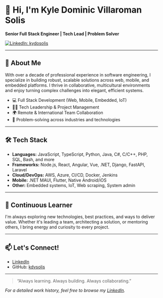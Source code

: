 # 👋 Hi, I'm Kyle Dominic Villaroman Solis

**Senior Full Stack Engineer | Tech Lead | Problem Solver**

[![LinkedIn: kydosolis](https://img.shields.io/badge/-LinkedIn-blue?style=flat-square&logo=linkedin&link=https://www.linkedin.com/in/kydosolis/)](https://www.linkedin.com/in/kydosolis/)

---

## 🚀 About Me

With over a decade of professional experience in software engineering, I specialize in building robust, scalable solutions across web, mobile, and embedded platforms. I thrive in collaborative, multicultural environments and enjoy turning complex challenges into elegant, efficient systems.

- 💻 Full Stack Development (Web, Mobile, Embedded, IoT)
- 👨‍💻 Tech Leadership & Project Management
- 🌍 Remote & International Team Collaboration
- 🧩 Problem-solving across industries and technologies

---

## 🛠️ Tech Stack

- **Languages:** JavaScript, TypeScript, Python, Java, C#, C/C++, PHP, SQL, Bash, and more
- **Frameworks:** Node.js, React, Angular, Vue, .NET, Django, FastAPI, Laravel
- **Cloud/DevOps:** AWS, Azure, CI/CD, Docker, Jenkins
- **Mobile:** .NET MAUI, Flutter, Native Android/iOS
- **Other:** Embedded systems, IoT, Web scraping, System admin

---

## 🌱 Continuous Learner

I'm always exploring new technologies, best practices, and ways to deliver value. Whether it's leading a team, architecting a solution, or mentoring others, I bring energy and curiosity to every project.

---

## 📫 Let's Connect!

- [LinkedIn](https://www.linkedin.com/in/kydosolis/)
- GitHub: [kdvsolis](https://github.com/kdvsolis)

---

> “Always learning. Always building. Always collaborating.”

*For a detailed work history, feel free to browse my [LinkedIn](https://www.linkedin.com/in/kydosolis/).*
